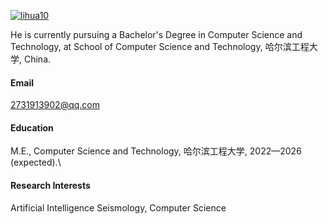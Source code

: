 

[![lihua10](https://img.shields.io/badge/lihua10-github-blue?logo=github)](https://github.com/lihua10)

He is currently pursuing a Bachelor's Degree in Computer Science and Technology, at School of Computer Science and Technology, 哈尔滨工程大学, China.

#### Email
2731913902@qq.com

#### Education
M.E., Computer Science and Technology, 哈尔滨工程大学, 2022—2026 (expected).\

#### Research Interests
 Artificial Intelligence Seismology, Computer Science

 